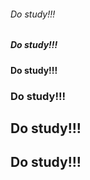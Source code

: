 
###### Do study!!!
##### Do study!!!
#### Do study!!!
### Do study!!!
## Do study!!!
## Do study!!!

